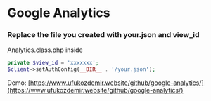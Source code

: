 # Google Analytics

### Replace the file you created with your.json and view_id
Analytics.class.php inside
```php
private $view_id = 'xxxxxxx';
$client->setAuthConfig(__DIR__ . '/your.json');
```

Demo: [https://www.ufukozdemir.website/github/google-analytics/](https://www.ufukozdemir.website/github/google-analytics/)
